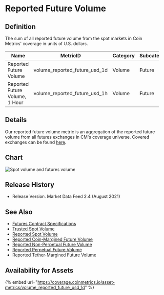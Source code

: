 # Reported Future Volume

## Definition

The sum of all reported future volume from the spot markets in Coin Metrics' coverage in units of U.S. dollars.

| Name                           | MetricID                          | Category | Subcategory | Type | Unit | Interval |
| ------------------------------ | --------------------------------- | -------- | ----------- | ---- | ---- | -------- |
| Reported Future Volume         | volume\_reported\_future\_usd\_1d | Volume   | Future      | Sum  | USD  | 1d       |
| Reported Future Volume, 1 Hour | volume\_reported\_future\_usd\_1h | Volume   | Future      | Sum  | USD  | 1h       |

## Details

Our reported future volume metric is an aggregation of the reported future volume from all futures exchanges in CM's coverage universe. Covered exchanges can be found [here](../../market-data/all-exchanges.md).

## Chart

![Spot volume and futures volume](../../.gitbook/assets/Coin\_Metrics\_Network\_Data\_2021-08-26T18-41.png)

## Release History

* Release Version. Market Data Feed 2.4 (August 2021)

## See Also

* [Futures Contract Specifications](../../market-data-timeseries/market-metadata.md)
* [Trusted Spot Volume](volume\_trusted\_spot\_usd\_1d.md)
* [Reported Spot Volume](volume\_reported\_spot\_usd\_1d.md)
* [Reported Coin-Margined Future Volume](volume\_reported\_future\_coin\_margined\_usd\_1d.md)
* [Reported Non-Perpetual Future Volume](volume\_reported\_future\_nonperpetual\_usd\_1d.md)
* [Reported Perpetual Future Volume](volume\_reported\_future\_perpetual\_usd\_1d.md)
* [Reported Tether-Margined Future Volume](volume\_reported\_future\_tether\_margined\_usd\_1d.md)

## Availability for Assets

{% embed url="https://coverage.coinmetrics.io/asset-metrics/volume_reported_future_usd_1d" %}
